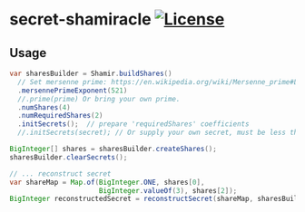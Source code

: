 # secret-shamiracle [![License](http://img.shields.io/badge/license-Apache--2-blue.svg?style=flat)](LICENSE)

## Usage

```java
var sharesBuilder = Shamir.buildShares()
  // Set mersenne prime: https://en.wikipedia.org/wiki/Mersenne_prime#List_of_known_Mersenne_primes
  .mersennePrimeExponent(521)
  //.prime(prime) Or bring your own prime.
  .numShares(4)
  .numRequiredShares(2)
  .initSecrets();  // prepare 'requiredShares' coefficients
  //.initSecrets(secret); // Or supply your own secret, must be less than the configured prime.

BigInteger[] shares = sharesBuilder.createShares();
sharesBuilder.clearSecrets();

// ... reconstruct secret
var shareMap = Map.of(BigInteger.ONE, shares[0],
                      BigInteger.valueOf(3), shares[2]);
BigInteger reconstructedSecret = reconstructSecret(shareMap, sharesBuilder.getPrime());
```
